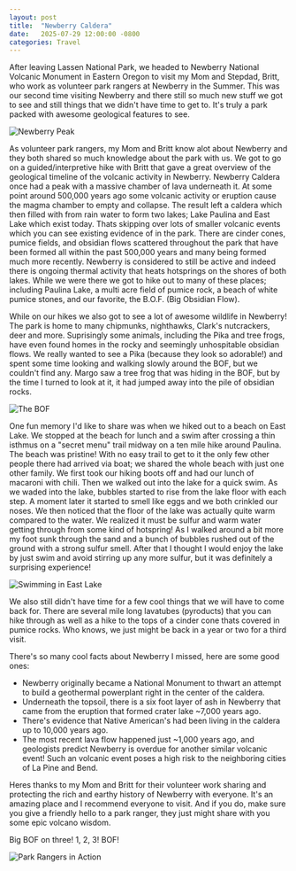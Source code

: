```yaml
---
layout: post
title:  "Newberry Caldera"
date:   2025-07-29 12:00:00 -0800
categories: Travel
---
```


After leaving Lassen National Park, we headed to Newberry National Volcanic
Monument in Eastern Oregon to visit my Mom and Stepdad, Britt, who work as 
volunteer park rangers at Newberry in the Summer. This was our second time
visiting Newberry and there still so much new stuff we got to see and still
things that we didn't have time to get to. It's truly a park packed with awesome
geological features to see.

<img src="/images/newberry_caldera_01.webp" alt="Newberry Peak" loading="lazy">

As volunteer park rangers, my Mom and Britt know alot about Newberry and 
they both shared so much knowledge about the park with us. We got to go on a
guided/interpretive hike with Britt that gave a great overview of the geological 
timeline of the volcanic activity in Newberry. Newberry Caldera once had a peak
with a massive chamber of lava underneath it. At some point around 500,000 years
ago some volcanic activity or eruption cause the magma chamber to empty and
collapse. The result left a caldera which then filled with from rain water to 
form two lakes; Lake Paulina and East Lake which exist today. Thats skipping 
over lots of smaller volcanic events which you can see existing evidence of in 
the park. There are cinder cones, pumice fields, and obsidian flows scattered 
throughout the park that have been formed all within the past 500,000 years and 
many being formed much more recently. Newberry is considered to still be active 
and indeed there is ongoing thermal activity that heats hotsprings on the shores 
of both lakes. While we were there we got to hike out to many of these places; 
including Paulina Lake, a multi acre field of pumice rock, a beach of white
pumice stones, and our favorite, the B.O.F. (Big Obsidian Flow).

While on our hikes we also got to see a lot of awesome wildlife in Newberry! 
The park is home to many chipmunks, nighthawks, Clark's nutcrackers, deer and 
more. Suprisingly some animals, including the Pika and tree frogs, have even 
found homes in the rocky and seemingly unhospitable obsidian flows. We really 
wanted to see a Pika (because they look so adorable!) and spent some time 
looking and walking slowly around the BOF, but we couldn't find any. Margo saw a
tree frog that was hiding in the BOF, but by the time I turned to look at it, it
had jumped away into the pile of obsidian rocks.

<img src="/images/newberry_caldera_02.webp" alt="The BOF" loading="lazy">

One fun memory I'd like to share was when we hiked out to a beach on East Lake. 
We stopped at the beach for lunch and a swim after crossing a thin isthmus on a 
"secret menu" trail midway on a ten mile hike around Paulina. The beach was 
pristine! With no easy trail to get to it the only few other people there had
arrived via boat; we shared the whole beach with just one other family. We first
took our hiking boots off and had our lunch of macaroni with chili. Then we
walked out into the lake for a quick swim. As we waded into the lake, bubbles
started to rise from the lake floor with each step. A moment later it started to 
smell like eggs and we both crinkled our noses. We then noticed that the floor 
of the lake was actually quite warm compared to the water. We realized it must 
be sulfur and warm water getting through from some kind of hotspring! As I
walked around a bit more my foot sunk through the sand and a bunch of bubbles
rushed out of the ground with a strong sulfur smell. After that I thought I
would enjoy the lake by just swim and avoid stirring up any more sulfur, but it 
was definitely a surprising experience!

<img src="/images/newberry_caldera_03.webp" alt="Swimming in East Lake" loading="lazy" style>

We also still didn't have time for a few cool things that we will have to come
back for. There are several mile long lavatubes (pyroducts) that you
can hike through as well as a hike to the tops of a cinder cone thats covered in
pumice rocks. Who knows, we just might be back in a year or two for a third 
visit.

There's so many cool facts about Newberry I missed, here are some good ones:
- Newberry originally became a National Monument to thwart an attempt to build
a geothermal powerplant right in the center of the caldera.
- Underneath the topsoil, there is a six foot layer of ash in Newberry that came 
from the eruption that formed crater lake ~7,000 years ago.
- There's evidence that Native American's had been living in the caldera up to
10,000 years ago.
- The most recent lava flow happened just ~1,000 years ago, and 
geologists predict Newberry is overdue for another similar volcanic event! Such
an volcanic event poses a high risk to the neighboring cities of La Pine and
Bend.

Heres thanks to my Mom and Britt for their volunteer work sharing and protecting 
the rich and earthy history of Newberry with everyone. It's an amazing place and 
I recommend everyone to visit. And if you do, make sure you give a friendly 
hello to a park ranger, they just might share with you some epic volcano wisdom.

Big BOF on three! 1, 2, 3! BOF!

<img src="/images/newberry_caldera_04.webp" alt="Park Rangers in Action" loading="lazy">
